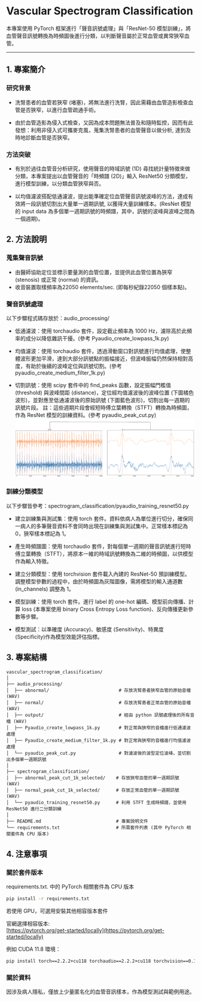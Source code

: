 # Vascular Spectrogram Classification

本專案使用 PyTorch 框架進行「聲音訊號處理」與「ResNet-50 模型訓練」，將血管聲音訊號轉換為時頻圖後進行分類，以判斷聲音屬於正常血管或異常狹窄血管。

---
## 1. 專案簡介
### 研究背景

* 洗腎患者的血管若狹窄 (堵塞)，將無法進行洗腎，因此需藉由血管造影檢查血管是否狹窄，以進行血管疏通手術。

* 由於血管造影為侵入式檢查，又因為成本問題無法普及和隨時監控，因而有此發想：利用非侵入式可攜麥克風，蒐集洗腎患者的血管聲音以做分析, 達到及時地診斷血管是否狹窄。

### 方法突破
*  有別於過往血管音分析研究，使用聲音的時域訊號 (1D) 尋找統計量特徵來做分類，本專案提出以血管聲音的「時頻譜 (2D)」輸入 ResNet50 分類模型，進行模型訓練，以分類血管狹窄與否。

* 以均值濾波搭配低通濾波，提出能準確定位血管聲音訊號波峰的方法，達成有效將一段訊號切割出大量單一週期訊號, 以獲得大量訓練樣本。(ResNet 模型的 input data 為多個單一週期訊號的時頻譜，其中，訊號的波峰與波峰之間為一個週期)。


## 2. 方法說明
### 蒐集聲音訊號
* 由醫師協助定位並標示要量測的血管位置，並提供此血管位置為狹窄 (stenosis) 或正常 (normal) 的資訊。
* 收音裝置取樣頻率為22050 elements/sec. (即每秒紀錄22050 個樣本點)。

### 聲音訊號處理
以下步驟程式碼存放於：audio_processing/

* 低通濾波：使用 torchaudio 套件，設定截止頻率為 1000 Hz，濾除高於此頻率的成分以降低雜訊干擾。(參考 Pyaudio_create_lowpass_1k.py)

* 均值濾波：使用 torchaudio 套件，透過滑動窗口對訊號進行均值處理，使整體波形更加平滑，達到大部分訊號點的振幅接近，但波峰振幅仍然保持相對高度，有助於後續的波峰定位與訊號切割。(參考 pyaudio_create_medium_filter_1k.py)

* 切割訊號：使用 scipy 套件中的 find_peaks 函數，設定振幅門檻值 (threshold) 與波峰間距 (distance)，定位經均值濾波後的波峰位置 (下圖橘色波形)，並對應至低通濾波後的原始訊號 (下圖藍色波形)，切割出每一週期的訊號片段。
註：這些週期片段會經短時傅立葉轉換（STFT）轉換為時頻圖，作為 ResNet 模型的訓練資料。(參考 pyaudio_peak_cut.py)
![切割訊號示意圖](images/cut_signal.png)

### 訓練分類模型 
以下步驟皆參考：spectrogram_classification/pyaudio_training_resnet50.py

* 建立訓練集與測試集：使用 torch 套件。資料依病人為單位進行切分，確保同一病人的多筆聲音資料不會同時出現在訓練集與測試集中。正常樣本標記為 0，狹窄樣本標記為 1。

* 產生時頻譜圖：使用 torchaudio 套件，對每個單一週期的聲音訊號進行短時傅立葉轉換（STFT），將原本一維的時域訊號轉換為二維的時頻圖，以供模型作為輸入特徵。

* 建立分類模型：使用 torchvision 套件載入內建的 ResNet-50 預訓練模型。調整模型參數的過程中，由於時頻圖為灰階圖像，需將模型的輸入通道數 (in_channels) 調整為 1。

* 模型訓練：使用 torch 套件。進行 label 的 one-hot 編碼、模型前向傳播、計算 loss (本專案使用 binary Cross Entropy Loss function)、反向傳播更新參數等步驟。

* 模型測試：以準確度 (Accuracy)、敏感度 (Sensitivity)、特異度 (Specificity)作為模型效能評估指標。


## 3. 專案結構

```
vascular_spectrogram_classification/
│
├── audio_processing/                           
│  ├── abnormal/                          # 存放洗腎患者狹窄血管的原始音檔 (WAV)
│  ├── normal/                            # 存放洗腎患者正常血管的原始音檔 (WAV)
│  ├── output/                            # 經由 python 訊號處理後的所有音檔 (WAV)
│  ├── Pyaudio_create_lowpass_1k.py       # 對正常與狹窄的音檔進行低通濾波處理
│  ├── Pyaudio_create_medium_filter_1k.py # 對正常與狹窄的音檔進行均值濾波處理
│  └── pyaudio_peak_cut.py                # 對濾波後的波型定位波峰，並切割出多個單一週期訊號
│
├── spectrogram_classification/                 
│  ├── abnormal_peak_cut_1k_selected/    # 存放狹窄血管的單一週期訊號 (WAV)
│  ├── normal_peak_cut_1k_selected/      # 存放正常血管的單一週期訊號 (WAV)
│  └── pyaudio_training_resnet50.py      # 利用 STFT 生成時頻譜，並使用 ResNet50 進行二分類訓練
│
├── README.md                            # 專案說明文件 
└── requirements.txt                     # 所需套件列表 (其中 PyTorch 相關套件為 CPU 版本)
```


## 4. 注意事項
### 關於套件版本
requirements.txt. 中的 PyTorch 相關套件為 CPU 版本
```bash
pip install -r requirements.txt
```

若使用 GPU，可選用安裝其他相容版本套件

官網選擇相容版本:  
[https://pytorch.org/get-started/locally](https://pytorch.org/get-started/locally)

例如 CUDA 11.8 環境：
```bash
pip install torch==2.2.2+cu118 torchaudio==2.2.2+cu118 torchvision==0.17.2+cu118 -f https://download.pytorch.org/whl/torch_stable.html
```

### 關於資料

因涉及病人隱私，僅放上少量匿名化的血管音訊樣本，作為模型測試與範例用途。

